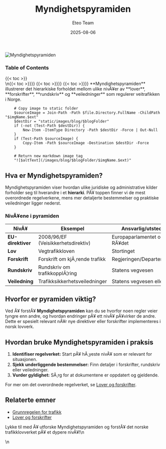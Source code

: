 ﻿---
title: "Myndighetspyramiden"
date: 2025-08-06
draft: false
author: "Eteo Team"
description: "Lær om Myndighetspyramiden – hierarkiet mellom lover, forskrifter, rundskriv og veiledninger i veitrafikken, og forstå hvordan de ulike nivåene påvirker trafikksikkerhet og ansvarsfordeling."
categories: ["Driving Theory"]
tags: ["driving", "theory", "safety"]
featured_image: "/images/blog/myndighetspyramiden/myndighetspyramiden-image.svg"
---

<div class="blog-content">
  <div class="featured-image">
    <img src="/images/blog/myndighetspyramiden/myndighetspyramiden-image.svg" alt="Myndighetspyramiden" class="img-fluid rounded">
  </div>

  <div class="toc-container mt-4 mb-4">
    <h3>Table of Contents</h3>
    {{< toc >}}
  </div>

  <div class="blog-body">\n{{< toc >}}}}
{{< toc >}}}}
{{< toc >}}}}
**Myndighetspyramiden** illustrerer det hierarkiske forholdet mellom ulike nivÃ¥er av **lover**, **forskrifter**, **rundskriv** og **veiledninger** som regulerer veitrafikken i Norge.


        
        
        # Copy image to static folder
        $sourceImage = Join-Path -Path $file.Directory.FullName -ChildPath "$imgName.$ext"
        $destDir = "static/images/blog/$blogFolder"
        if (-not (Test-Path $destDir)) {
            New-Item -ItemType Directory -Path $destDir -Force | Out-Null
        }
        if (Test-Path $sourceImage) {
            Copy-Item -Path $sourceImage -Destination $destDir -Force
        }
        
        # Return new markdown image tag
        "![$altText](/images/blog/$blogFolder/$imgName.$ext)"
    

## Hva er Myndighetspyramiden?

Myndighetspyramiden viser hvordan ulike juridiske og administrative kilder forholder seg til hverandre i et **hierarki**. PÃ¥ toppen finner vi de mest overordnede regelverkene, mens mer detaljerte bestemmelser og praktiske veiledninger ligger nederst.

### NivÃ¥ene i pyramiden

| NivÃ¥           | Eksempel                         | Ansvarlig/utsteder          |
|----------------|----------------------------------|-----------------------------|
| **EU-direktiver**     | 2008/96/EF (Veisikkerhetsdirektiv) | Europaparlamentet og RÃ¥det  |
| **Lov**        | Vegtrafikkloven                  | Stortinget                  |
| **Forskrift**  | Forskrift om kjÃ¸rende trafikk   | Regjeringen/Departementet   |
| **Rundskriv**  | Rundskriv om trafikkopplÃ¦ring    | Statens vegvesen            |
| **Veiledning** | Trafikksikkerhetsveiledninger    | Statens vegvesen eller FHI  |

## Hvorfor er pyramiden viktig?

Ved Ã¥ forstÃ¥ **Myndighetspyramiden** kan du se hvorfor noen regler veier tyngre enn andre, og hvordan endringer pÃ¥ ett nivÃ¥ pÃ¥virker de andre. Dette er spesielt relevant nÃ¥r nye direktiver eller forskrifter implementeres i norsk lovverk.

## Hvordan bruke Myndighetspyramiden i praksis

1. **Identifiser regelverket:** Start pÃ¥ hÃ¸yeste nivÃ¥ som er relevant for situasjonen.
2. **Sjekk underliggende bestemmelser:** Finn detaljer i forskrifter, rundskriv eller veiledninger.
3. **Vurder gyldighet:** SÃ¸rg for at dokumentene er oppdatert og gjeldende.

For mer om det overordnede regelverket, se [Lover og forskrifter](/blogs/teori/lover-og-forskrifter "Lover og forskrifter - Oversikt over norske trafikklover og forskrifter").

## Relaterte emner

- [Grunnregelen for trafikk](/blogs/teori/grunnregelen-for-trafikk "Grunnregelen for trafikk - Vegtrafikklovens paragraf 3")
- [Lover og forskrifter](/blogs/teori/lover-og-forskrifter "Lover og forskrifter - Oversikt over norske trafikklover og forskrifter")

Lykke til med Ã¥ utforske Myndighetspyramiden og forstÃ¥ det norske trafikklovverket pÃ¥ et dypere nivÃ¥!\n  </div>\n</div>